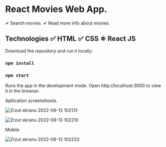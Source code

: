 # React Movies Web App. 

✔ Search movies.
✔ Read more info about movies.


## Technologies ✅ HTML ✅ CSS ⚛ React JS

Download the repository and run it locally:

### `npm install`

### `npm start`

Runs the app in the development mode.
Open http://localhost:3000 to view it in the browser.

Apllication screenshoots.

![Zrzut ekranu 2022-09-13 102131](https://user-images.githubusercontent.com/92208474/189854130-8a45edaf-fb17-485d-b865-dc12c53b640b.jpg)

![Zrzut ekranu 2022-09-13 102210](https://user-images.githubusercontent.com/92208474/189854146-8fecb482-0011-4a51-82f6-c9f0d3edf8c6.jpg)

Mobile

![Zrzut ekranu 2022-09-13 102233](https://user-images.githubusercontent.com/92208474/189854174-b65839c9-1f7d-425e-94e2-fcf5983108ef.jpg)
